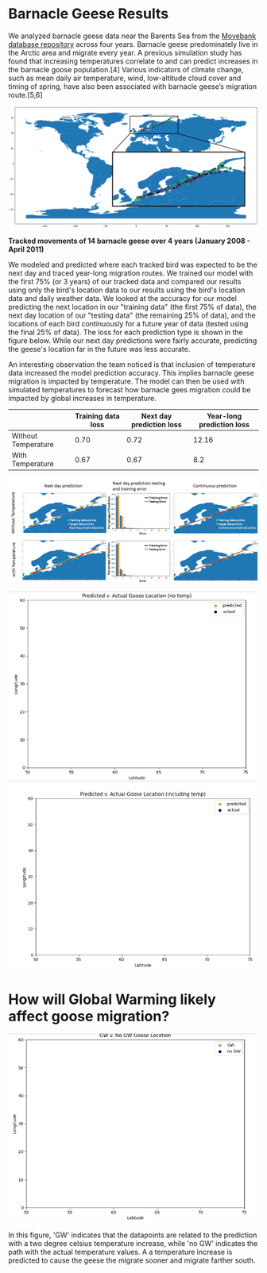 # Barnacle Geese Results 

We analyzed barnacle geese data near the Barents Sea from the [Movebank database repository](www.movebank.org) across four years. Barnacle geese predominately live in the Arctic area and migrate every year. A previous simulation study has found that increasing temperatures correlate to and can predict increases in the barnacle goose population.[4] Various indicators of climate change, such as mean daily air temperature, wind, low-altitude cloud cover and timing of spring, have also been associated with barnacle geese’s migration route.[5,6]

![alt="Geese tracks" width="240", height="180" border="10"](https://github.com/JSRist0028/animalmigration/blob/3bc2be85841a5446790dae1d9d96fb33ac6c8285/website/barnaclegeesetracks.png?raw=true)

**Tracked movements of 14 barnacle geese over 4 years (January 2008 - April 2011)**


We modeled and predicted where each tracked bird was expected to be the next day and traced year-long migration routes. We trained our model with the first 75% (or 3 years) of our tracked data and compared our results using only the bird's location data to our results using the bird's location data and daily weather data. We looked at the accuracy for our model predicting the next location in our "training data" (the first 75% of data), the next day location of our "testing data" (the remaining 25% of data), and the locations of each bird continuously for a future year of data (tested using the final 25% of data). The loss for each prediction type is shown in the figure below. While our next day predictions were fairly accurate, predicting the geese's location far in the future was less accurate. 

An interesting observation the team noticed is that inclusion of temperature data increased the model prediction accuracy. This implies barnacle geese migration is impacted by temperature. The model can then be used with simulated temperatures to forecast how barnacle gees migration could be impacted by global increases in temperature.


|    | Training data loss | Next day prediction loss | Year-long prediction loss |
| --- | --- | --- | --- |
| Without Temperature | 0.70 | 0.72 | 12.16 |
| With Temperature | 0.67 | 0.67 | 8.2 | 


![alt="Geese results" width="880" border="10"](https://github.com/JSRist0028/animalmigration/blob/94fd4e5fd2e6634fae69666f3989a87153fb50b7/website/goose_results.PNG?raw=true)

<img src="https://github.com/JSRist0028/animalmigration/blob/cf88cd2bc6fd08950ad5a01aeafcb75bb0c46602/animations/GooseNoTemp.gif?raw=true" width="500" />
<img src="https://github.com/JSRist0028/animalmigration/blob/cf88cd2bc6fd08950ad5a01aeafcb75bb0c46602/animations/GooseTemp.gif?raw=true" width="500" /> 

# How will Global Warming likely affect goose migration?
<img src="https://github.com/JSRist0028/animalmigration/blob/c672b258604944b464d091141b3f5f34360dd60d/animations/GooseGW.gif?raw=true" width="500" /> 

In this figure, 'GW' indicates that the datapoints are related to the prediction with a two degree celsius temperature increase, while 'no GW' indicates the path with the actual temperature values. A a temperature increase is predicted to cause the geese the migrate sooner and migrate farther south. 
